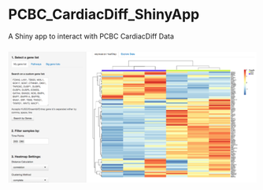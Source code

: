 PCBC_CardiacDiff_ShinyApp
=========================

A Shiny app to interact with PCBC CardiacDiff Data



###
![Screen Shot 1](./images/1.png)
